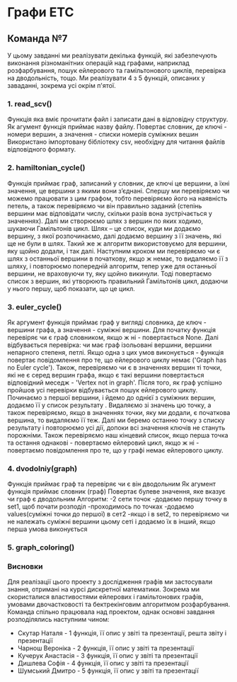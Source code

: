 # Графи ETC
## Команда №7

У цьому завданні ми реалізувати декілька функцій, які забезпечують виконання різноманітних операцій над графами, наприклад розфарбування, пошук ейлерового та гамільтонового циклів, перевірка на дводольність, тощо.
Ми реалізувати 4 з 5 функцій, описаних у заваданні, зокрема усі окрім п'ятої.

### 1. read_scv()
Функція яка вміє прочитати файл і записати дані в відповідну структуру.
Як агумент функція приймає назву файлу.
Повертає словник, де ключі - номери вершин, а значення - списки номерів суміжних вешин
Використано імпортовану бібліотеку csv, необхідну для читання файлів відповідного формату.

### 2. hamiltonian_cycle()
Функція приймає граф, записаний у словник, де ключі це вершини, а їхні значення, це вершини з якими вони з’єднані. Спершу ми перевіряємо чи можемо працювати з цим графом, тобто перевіряємо його на наявність петель, а також перевіряємо чи він правильно заданий (степінь вершини має відповідати числу, скільки разів вона зустрічається у значеннях).
Далі ми створюємо шлях з вершин по яких ходимо, шукаючи Гамільтонів цикл. Шлях – це список, куди ми додаємо вершину, з якої розпочинаємо, далі додаємо вершину з її значень, які ще не були в шлях. Такий же ж алгоритм використовуємо для вершини, яку щойно додали, і так далі.
Наступним кроком ми перевіряємо чи є шлях з останньої вершини в початкову, якщо ж немає, то видаляємо її з шляху, і повторюємо попередній алгоритм, тепер уже для останньої вершини, не враховуючи ту, яку щойно викинули.
Тоді повертаємо список з вершин, які утворюють правильний Гамільтонів цикл, додаючи у нього першу, щоб показати, що це цикл.
### 3. euler_cycle()
Як аргумент функція приймає граф у вигляді словника, де ключ - вершини графа, а значення - суміжні вершини. Для початку функція перевіряє чи є граф словником, якщо ж ні - повертається None. Далі відбувається перевірка: чи має граф ізольовані вершини, вершини непарного степеня, петлі. Якщо одна з цих умов виконується - функція повертає повідомлення про те, що ейлерового циклу немає ('Graph has no Euler cycle'). Також, перевіряємо чи є в значеннях вершин ті точки, які не є серед вершин графа, якщо є такі вершини повертається відповідний меседж - 'Vertex not in graph'. Після того, як граф успішно пройшов усі перевірки відбувається пошук ейлерового циклу. Починаємо з першої вершини, і йдемо до однієї з суміжних вершин, додаємо її  у список результату . Видаляємо зі значень цю точку, а також перевіряємо, якщо в значеннях точки, яку ми додали, є початкова вершина, то видаляємо її теж. Далі ми беремо останню точку з списку результату і повторюємо усі дії, допоки всі значення ключів не стануть порожніми.  Також перевіряємо наш кінцевий список, якщо перша точка та остання однакові - повертаємо ейлеровий цикл, якщо ж ні - повертаємо повідомлення про те, що у графі немає ейлерового циклу.

### 4. dvodolniy(graph)
Функція приймає граф та перевіряє чи є він дводольним
Як агумент функція приймає словник (граф) Повертає булеве значення, яке вказує чи граф є дводольним
Алгоритм:
-2 сети точок
-додаємо першу точку в set1, щоб почати розподіл
-проходимось по точках
-додаємо values(суміжні точки до першої) в сет2
-якщо і в set2, то перевіряємо чи не належать суміжні вершини цьому сеті і додаємо їх в інший, якщо перша умова виконується

### 5. graph_coloring()

### Висновки
Для реалізації цього проекту з дослідження графів ми застосували знання, отримані на курсі дискретної математики. Зокрема ми скористалися властивостями ейлерових і гамільтонових графів, умовами двочастковості та бектрекінговим алгоритмом розфарбування.
Команда спільно працювала над проектом, однак основні завдання розподілялись наступним чином:
- Скутар Наталя - 1 функція, її опис у звіті та презентації, решта звіту і презентації
- Чарнош Вероніка - 2 функція, її опис у звіті та презентації
- Кучерук Анастасія - 3 функція, її опис у звіті та презентації
- Дишлева Софія - 4 функція, її опис у звіті та презентації
- Шумський Дмитро - 5 функція, її опис у звіті та презентації
